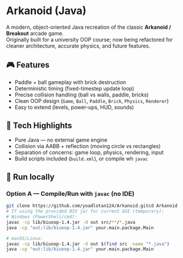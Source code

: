 # Arkanoid (Java)

A modern, object-oriented Java recreation of the classic **Arkanoid / Breakout** arcade game.  
Originally built for a university OOP course; now being refactored for cleaner architecture, accurate physics, and future features.

## 🎮 Features
- Paddle + ball gameplay with brick destruction
- Deterministic timing (fixed-timestep update loop)
- Precise collision handling (ball vs walls, paddle, bricks)
- Clean OOP design (`Game`, `Ball`, `Paddle`, `Brick`, `Physics`, `Renderer`)
- Easy to extend (levels, power-ups, HUD, sounds)

## 🧠 Tech Highlights
- Pure Java — no external game engine
- Collision via AABB + reflection (moving circle vs rectangles)
- Separation of concerns: game loop, physics, rendering, input
- Build scripts included (`build.xml`), or compile wh `javac`

## 🚀 Run locally

### Option A — Compile/Run with `javac` (no IDE)
```bash
git clone https://github.com/yoadlotan124/Arkanoid.gitcd Arkanoid
# If using the provided BIU jar for current GUI (temporary):
# Windows (PowerShell/cmd):
javac -cp lib/biuoop-1.4.jar -d out src/**/*.java
java -cp "out;lib/biuoop-1.4.jar" your.main.package.Main

# macOS/Linux:
javac -cp lib/biuoop-1.4.jar -d out $(find src -name "*.java")
java -cp "out:lib/biuoop-1.4.jar" your.main.package.Main
